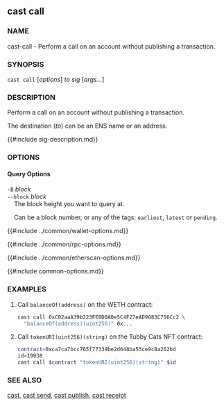 ## cast call

### NAME

cast-call - Perform a call on an account without publishing a transaction.

### SYNOPSIS

``cast call`` [*options*] *to* *sig* [*args...*]

### DESCRIPTION

Perform a call on an account without publishing a transaction.

The destination (*to*) can be an ENS name or an address.

{{#include sig-description.md}}

### OPTIONS

#### Query Options

`-B` *block*  
`--block` *block*  
&nbsp;&nbsp;&nbsp;&nbsp;The block height you want to query at.

&nbsp;&nbsp;&nbsp;&nbsp;Can be a block number, or any of the tags: `earliest`, `latest` or `pending`.

{{#include ../common/wallet-options.md}}

{{#include ../common/rpc-options.md}}

{{#include ../common/etherscan-options.md}}

{{#include common-options.md}}

### EXAMPLES

1. Call `balanceOf(address)` on the WETH contract:

    ```sh
    cast call 0xC02aaA39b223FE8D0A0e5C4F27eAD9083C756Cc2 \
      "balanceOf(address)(uint256)" 0x...
    ```

2. Call `tokenURI(uint256)(string)` on the Tubby Cats NFT contract:

    ```sh
    contract=0xca7ca7bcc765f77339be2d648ba53ce9c8a262bd
    id=19938
    cast call $contract "tokenURI(uint256)(string)" $id
    ```

### SEE ALSO

[cast](./cast.md), [cast send](./cast-send.md), [cast publish](./cast-publish.md), [cast receipt](./cast-receipt.md)

